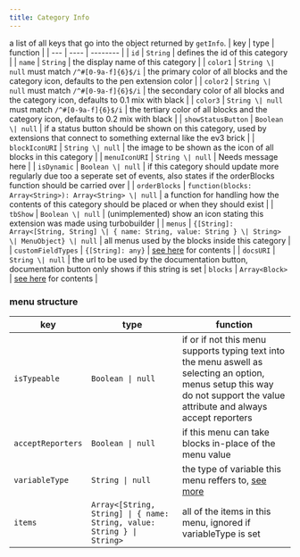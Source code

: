 ```yaml
---
title: Category Info
---
```


a list of all keys that go into the object returned by `getInfo`.
| key | type | function |
| --- | ---- | -------- |
| `id` | `String` | defines the id of this category |
| `name` | `String` | the display name of this category |
| `color1` | `String \| null` must match `/^#[0-9a-f]{6}$/i` | the primary color of all blocks and the category icon, defaults to the pen extension color |
| `color2` | `String \| null` must match `/^#[0-9a-f]{6}$/i` | the secondary color of all blocks and the category icon, defaults to 0.1 mix with black |
| `color3` | `String \| null` must match `/^#[0-9a-f]{6}$/i` | the tertiary color of all blocks and the category icon, defaults to 0.2 mix with black |
| `showStatusButton` | `Boolean \| null` | if a status button should be shown on this category, used by extensions that connect to something external like the ev3 brick |
| `blockIconURI` | `String \| null` | the image to be shown as the icon of all blocks in this category |
| `menuIconURI` | `String \| null` | Needs message here |
| `isDynamic` | `Boolean \| null` | if this category should update more regularly due too a seperate set of events, also states if the orderBlocks function should be carried over |
| `orderBlocks` | `function(blocks: Array<String>): Array<String> \| null` | a function for handling how the contents of this category should be placed or when they should exist |
| `tbShow` | `Boolean \| null` | (unimplemented) show an icon stating this extension was made using turbobuilder |
| `menus` | `{[String]: Array<[String, String] \| { name: String, value: String } \| String> \| MenuObject} \| null` | all menus used by the blocks inside this category |
| `customFieldTypes` | `{[String]: any}` | [see here](/pm-docs/docs/development/extensions/api/categories/bfield-types.md) for contents |
| `docsURI` | `String \| null` | the url to be used by the documentation button, documentation button only shows if this string is set
| `blocks` | `Array<Block>` | [see here](/pm-docs/docs/development/extensions/api/blocks/basic.md) for contents |

### menu structure
| key | type | function |
| --- | ---- | -------- |
| `isTypeable` | `Boolean \| null` | if or if not this menu supports typing text into the menu aswell as selecting an option, menus setup this way do not support the value attribute and always accept reporters |
| `acceptReporters` | `Boolean \| null` | if this menu can take blocks in-place of the menu value |
| `variableType` | `String \| null` | the type of variable this menu reffers to, [see more](/development/extensions/api/custom-variables#menus) |
| `items` | `Array<[String, String] \| { name: String, value: String } \| String>` | all of the items in this menu, ignored if variableType is set |
